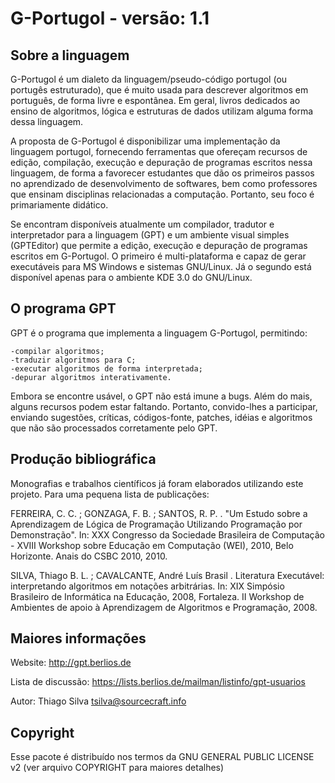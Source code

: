 # G-Portugol - versão: 1.1

## Sobre a linguagem

  G-Portugol é um dialeto da linguagem/pseudo-código portugol (ou
  portugês estruturado), que é muito usada para descrever algoritmos em
  português, de forma livre e espontânea. Em geral, livros dedicados ao ensino
  de algoritmos, lógica e estruturas de dados utilizam alguma forma
  dessa linguagem.

  A proposta de G-Portugol é disponibilizar uma implementação da
  linguagem portugol, fornecendo ferramentas que ofereçam recursos de edição,
  compilação, execução e depuração de programas escritos nessa linguagem, de
  forma a favorecer estudantes que dão os primeiros passos no aprendizado de
  desenvolvimento de softwares, bem como professores que ensinam disciplinas
  relacionadas a computação. Portanto, seu foco é primariamente didático.

  Se encontram disponíveis atualmente um compilador, tradutor e interpretador
  para a linguagem (GPT) e um ambiente visual simples (GPTEditor) que permite
  a edição, execução e depuração de programas escritos em G-Portugol. O
  primeiro é multi-plataforma e capaz de gerar executáveis para MS Windows e
  sistemas GNU/Linux. Já o segundo está disponível apenas para o ambiente KDE
  3.0 do GNU/Linux.

## O programa GPT

  GPT é o programa que implementa a linguagem G-Portugol, permitindo:

    -compilar algoritmos;
    -traduzir algoritmos para C;
    -executar algoritmos de forma interpretada;
    -depurar algoritmos interativamente.


  Embora se encontre usável, o GPT não está imune a bugs. Além do mais,
  alguns recursos podem estar faltando. Portanto, convido-lhes a participar,
  enviando sugestões, críticas, códigos-fonte, patches, idéias e algoritmos que
  não são processados corretamente pelo GPT.

## Produção bibliográfica

  Monografias e trabalhos científicos já foram elaborados utilizando este
  projeto. Para uma pequena lista de publicações:

  FERREIRA, C. C. ; GONZAGA, F. B. ; SANTOS, R. P. . "Um Estudo sobre a
  Aprendizagem de Lógica de Programação Utilizando Programação por
  Demonstração". In: XXX Congresso da Sociedade Brasileira de Computação -
  XVIII Workshop sobre Educação em Computação (WEI), 2010, Belo
  Horizonte. Anais do CSBC 2010, 2010.

  SILVA, Thiago B. L. ; CAVALCANTE, André Luís Brasil . Literatura Executável:
  interpretando algoritmos em notações arbitrárias. In: XIX Simpósio
  Brasileiro de Informática na Educação, 2008, Fortaleza. II Workshop de
  Ambientes de apoio à Aprendizagem de Algoritmos e Programação, 2008.


## Maiores informações

  Website: http://gpt.berlios.de

  Lista de discussão: https://lists.berlios.de/mailman/listinfo/gpt-usuarios

  Autor: Thiago Silva <tsilva@sourcecraft.info>

## Copyright

 Esse pacote é distribuído nos termos da GNU GENERAL PUBLIC LICENSE v2
 (ver arquivo COPYRIGHT para maiores detalhes)
